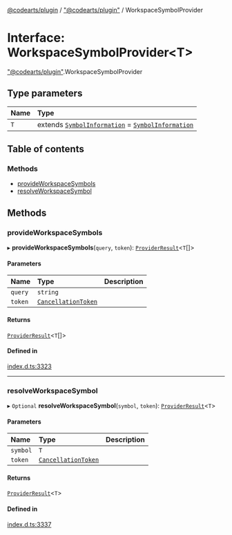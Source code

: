 [@codearts/plugin](../README.md) / ["@codearts/plugin"](../modules/_codearts_plugin_.md) / WorkspaceSymbolProvider

# Interface: WorkspaceSymbolProvider<T\>

["@codearts/plugin"](../modules/_codearts_plugin_.md).WorkspaceSymbolProvider

## Type parameters

| Name | Type |
| :------ | :------ |
| `T` | extends [`SymbolInformation`](../classes/codearts_plugin_.SymbolInformation.md) = [`SymbolInformation`](../classes/codearts_plugin_.SymbolInformation.md) |

## Table of contents

### Methods

- [provideWorkspaceSymbols](codearts_plugin_.WorkspaceSymbolProvider.md#provideworkspacesymbols)
- [resolveWorkspaceSymbol](codearts_plugin_.WorkspaceSymbolProvider.md#resolveworkspacesymbol)

## Methods

### provideWorkspaceSymbols

▸ **provideWorkspaceSymbols**(`query`, `token`): [`ProviderResult`](../modules/_codearts_plugin_.md#providerresult)<`T`[]\>

#### Parameters

| Name | Type | Description |
| :------ | :------ | :------ |
| `query` | `string` |  |
| `token` | [`CancellationToken`](codearts_plugin_.CancellationToken.md) |  |

#### Returns

[`ProviderResult`](../modules/_codearts_plugin_.md#providerresult)<`T`[]\>

#### Defined in

[index.d.ts:3323](https://github.com/huaweicloud/cloudide-plugin-api/blob/03c74e5/index.d.ts#L3323)

___

### resolveWorkspaceSymbol

▸ `Optional` **resolveWorkspaceSymbol**(`symbol`, `token`): [`ProviderResult`](../modules/_codearts_plugin_.md#providerresult)<`T`\>

#### Parameters

| Name | Type | Description |
| :------ | :------ | :------ |
| `symbol` | `T` |  |
| `token` | [`CancellationToken`](codearts_plugin_.CancellationToken.md) |  |

#### Returns

[`ProviderResult`](../modules/_codearts_plugin_.md#providerresult)<`T`\>

#### Defined in

[index.d.ts:3337](https://github.com/huaweicloud/cloudide-plugin-api/blob/03c74e5/index.d.ts#L3337)
